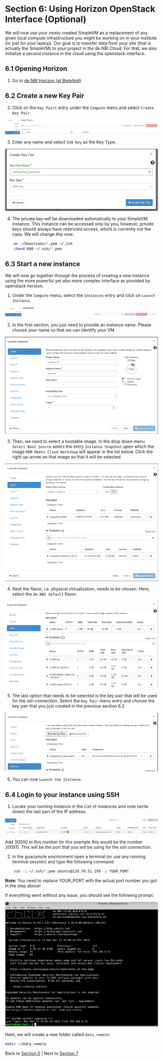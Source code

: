 # Section 6: Using Horizon OpenStack Interface (Optional)

We will now use your newly created SimpleVM as a replacement of any
given local compute infrastructure you might be working on in your
institute (or just for your laptop). Our goal is to transfer data from
your site (that is actually the SimpleVM) to your project in the de.NBI
Cloud. For that, we also initialize a second instance in the cloud using
the openstack interface.

## 6.1 Opening Horizon

1.  Go to [de.NBI Horizon (at
    Bielefeld)](https://openstack.cebitec.uni-bielefeld.de/project/)

## 6.2 Create a new Key Pair

2.  Click on the `Key Pairs` entry under the `Compute` menu and select
    `Create Key Pair`

![](figures/keypair1.png)

3.  Enter any name and select `SSH Key` as the Key Type.

![](figures/keypair2.png)

4.  The private key will be downloaded automatically to your SimpleVM
    instance. This instance can be accessed only by you, however,
    private keys should always have restricted access, which is
    currently not the case. We will change this now:

``` bash
    mv ~/Downloads/*.pem ~/.ssh
    chmod 600 ~/.ssh/*.pem
```

## 6.3 Start a new instance

We will now go together through the process of creating a new instance
using the more powerful yet also more complex interface as provided by
openstack horizon.

1.  Under the `Compute` menu, select the `Instances` entry and click on
    `Launch Instance`.

![](figures/newinstance1.png)

2.  In the first section, you just need to provide an instance name.
    Please choose your name so that we can identify your VM.

![](figures/newinstance2.png)

3.  Then, we need to select a bootable image. In the drop down menu
    `Select Boot Source` select the entry `Instance Snapshot` upon which
    the image `RDM Meets Cloud Workshop` will appear in the list below.
    Click the right up-arrow on that image so that it will be selected.

![](figures/newinstance3.png)

4.  Next the flavor, i.e. physical virtualization, needs to be chosen.
    Here, select the `de.NBI default` flavor.

![](figures/newinstance4.png)

5.  The last option that needs to be selected is the key pair that will
    be used for the ssh connection. Select the `Key Pair` menu entry and
    choose the key pair that you just created in the previous section
    6.2.

![](figures/newinstance5.png)

6.  You can now `Launch the Instance`.

## 6.4 Login to your instance using SSH

1.  Locate your running instance in the List of instances and note
    (write down) the last part of the IP address.

![](figures/ipaddress.png)

Add 30000 to this number (in this example this would be the number
30051). This will be the port that you will be using for the ssh
connection.

2.  In the guacamole environment open a terminal (or use any running
    terminal session) and type the following command:

``` bash
    ssh -i ~/.ssh/*.pem ubuntu@129.70.51.199 -p YOUR_PORT
```

**Note:** You need to replace YOUR_PORT with the actual port number you
got in the step above!

If everything went without any issue, you should see the following
prompt:

![](figures/instance_login.png)

Here, we will create a new folder called `data_remote`:

``` bash
mkdir ~/data_remote
```

Back to [Section 5](Part5.md) | Next to [Section 7](Part7.md) 